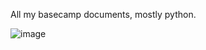 All my basecamp documents, mostly python. 



![image](https://github.com/H1cham1/Basecamp/assets/143965093/6de739f5-67a0-4115-9fa3-1a176a70a3c5)
